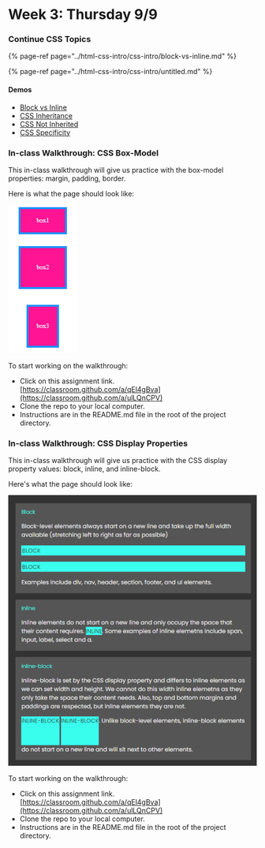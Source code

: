 # Week 3: Thursday 9/9

### Continue CSS Topics

{% page-ref page="../html-css-intro/css-intro/block-vs-inline.md" %}

{% page-ref page="../html-css-intro/css-intro/untitled.md" %}

#### Demos

* [Block vs Inline](https://github.com/hoc-demos/block-vs-inline)
* [CSS Inheritance](https://github.com/hoc-demos/css-inheritance)
* [CSS Not Inherited](https://github.com/hoc-demos/css-not-inherited)
* [CSS Specificity](https://github.com/hoc-demos/css-specificity)

### In-class Walkthrough: CSS Box-Model

This in-class walkthrough will give us practice with the box-model properties: margin, padding, border.

Here is what the page should look like:

![](../.gitbook/assets/image%20%2820%29.png)

To start working on the walkthrough:

* Click on this assignment link. [https://classroom.github.com/a/qEl4gBva](https://classroom.github.com/a/ulLQnCPV)
* Clone the repo to your local computer.
* Instructions are in the README.md file in the root of the project directory.

### In-class Walkthrough: CSS Display Properties

This in-class walkthrough will give us practice with the CSS display property values: block, inline, and inline-block.

Here's what the page should look like:

![](../.gitbook/assets/image%20%2821%29.png)

To start working on the walkthrough:

* Click on this assignment link. [https://classroom.github.com/a/qEl4gBva](https://classroom.github.com/a/ulLQnCPV)
* Clone the repo to your local computer.
* Instructions are in the README.md file in the root of the project directory.

